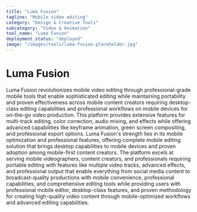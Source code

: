 ```yaml
---
title: "Luma Fusion"
tagline: "Mobile video editing"
category: "Design & Creative Tools"
subcategory: "Video & Animation"
tool_name: "Luma Fusion"
deployment_status: "deployed"
image: "/images/tools/luma-fusion-placeholder.jpg"
---
```


# Luma Fusion

Luma Fusion revolutionizes mobile video editing through professional-grade mobile tools that enable sophisticated editing while maintaining portability and proven effectiveness across mobile content creators requiring desktop-class editing capabilities and professional workflows on mobile devices for on-the-go video production. This platform provides extensive features for multi-track editing, color correction, audio mixing, and effects while offering advanced capabilities like keyframe animation, green screen compositing, and professional export options. Luma Fusion's strength lies in its mobile optimization and professional features, offering complete mobile editing solution that brings desktop capabilities to mobile devices and proven adoption among mobile-first content creators. The platform excels at serving mobile videographers, content creators, and professionals requiring portable editing with features like multiple video tracks, advanced effects, and professional output that enable everything from social media content to broadcast-quality productions with mobile convenience, professional capabilities, and comprehensive editing tools while providing users with professional mobile editor, desktop-class features, and proven methodology for creating high-quality video content through mobile-optimized workflows and advanced editing capabilities.